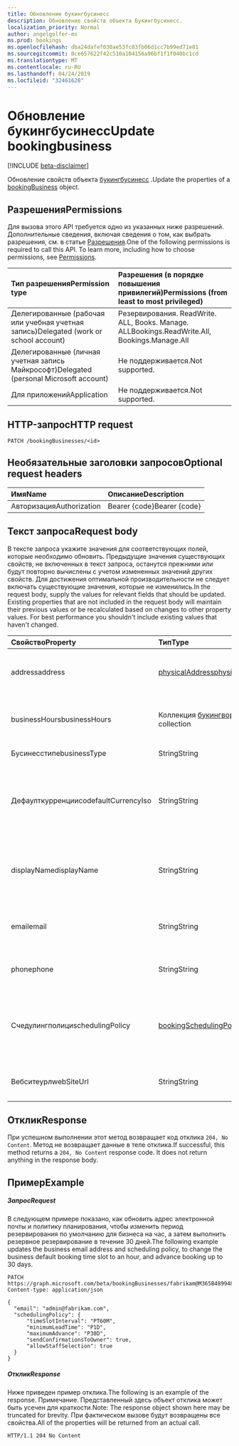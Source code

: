 ```yaml
---
title: Обновление букингбусинесс
description: Обновление свойств объекта Букингбусинесс.
localization_priority: Normal
author: angelgolfer-ms
ms.prod: bookings
ms.openlocfilehash: dba24dafef030ae53fc83fb06d1cc7b99ed71e81
ms.sourcegitcommit: 0ce657622f42c510a104156a96bf1f1f040bc1cd
ms.translationtype: MT
ms.contentlocale: ru-RU
ms.lasthandoff: 04/24/2019
ms.locfileid: "32461628"
---
```

# <a name="update-bookingbusiness"></a><span data-ttu-id="38a64-103">Обновление букингбусинесс</span><span class="sxs-lookup"><span data-stu-id="38a64-103">Update bookingbusiness</span></span>

 [!INCLUDE [beta-disclaimer](../../includes/beta-disclaimer.md)]

<span data-ttu-id="38a64-104">Обновление свойств объекта [букингбусинесс](../resources/bookingbusiness.md) .</span><span class="sxs-lookup"><span data-stu-id="38a64-104">Update the properties of a [bookingBusiness](../resources/bookingbusiness.md) object.</span></span>
## <a name="permissions"></a><span data-ttu-id="38a64-105">Разрешения</span><span class="sxs-lookup"><span data-stu-id="38a64-105">Permissions</span></span>
<span data-ttu-id="38a64-p101">Для вызова этого API требуется одно из указанных ниже разрешений. Дополнительные сведения, включая сведения о том, как выбрать разрешения, см. в статье [Разрешения](/graph/permissions-reference).</span><span class="sxs-lookup"><span data-stu-id="38a64-p101">One of the following permissions is required to call this API. To learn more, including how to choose permissions, see [Permissions](/graph/permissions-reference).</span></span>

|<span data-ttu-id="38a64-108">Тип разрешения</span><span class="sxs-lookup"><span data-stu-id="38a64-108">Permission type</span></span>      | <span data-ttu-id="38a64-109">Разрешения (в порядке повышения привилегий)</span><span class="sxs-lookup"><span data-stu-id="38a64-109">Permissions (from least to most privileged)</span></span>              |
|:--------------------|:---------------------------------------------------------|
|<span data-ttu-id="38a64-110">Делегированные (рабочая или учебная учетная запись)</span><span class="sxs-lookup"><span data-stu-id="38a64-110">Delegated (work or school account)</span></span> |  <span data-ttu-id="38a64-111">Резервирования. ReadWrite. ALL, Books. Manage. ALL</span><span class="sxs-lookup"><span data-stu-id="38a64-111">Bookings.ReadWrite.All, Bookings.Manage.All</span></span>   |
|<span data-ttu-id="38a64-112">Делегированные (личная учетная запись Майкрософт)</span><span class="sxs-lookup"><span data-stu-id="38a64-112">Delegated (personal Microsoft account)</span></span> | <span data-ttu-id="38a64-113">Не поддерживается.</span><span class="sxs-lookup"><span data-stu-id="38a64-113">Not supported.</span></span>   |
|<span data-ttu-id="38a64-114">Для приложений</span><span class="sxs-lookup"><span data-stu-id="38a64-114">Application</span></span> | <span data-ttu-id="38a64-115">Не поддерживается.</span><span class="sxs-lookup"><span data-stu-id="38a64-115">Not supported.</span></span>  |

## <a name="http-request"></a><span data-ttu-id="38a64-116">HTTP-запрос</span><span class="sxs-lookup"><span data-stu-id="38a64-116">HTTP request</span></span>
<!-- { "blockType": "ignored" } -->
```http
PATCH /bookingBusinesses/<id>
```
## <a name="optional-request-headers"></a><span data-ttu-id="38a64-117">Необязательные заголовки запросов</span><span class="sxs-lookup"><span data-stu-id="38a64-117">Optional request headers</span></span>
| <span data-ttu-id="38a64-118">Имя</span><span class="sxs-lookup"><span data-stu-id="38a64-118">Name</span></span>       | <span data-ttu-id="38a64-119">Описание</span><span class="sxs-lookup"><span data-stu-id="38a64-119">Description</span></span>|
|:-----------|:-----------|
| <span data-ttu-id="38a64-120">Авторизация</span><span class="sxs-lookup"><span data-stu-id="38a64-120">Authorization</span></span>  | <span data-ttu-id="38a64-121">Bearer {code}</span><span class="sxs-lookup"><span data-stu-id="38a64-121">Bearer {code}</span></span>|

## <a name="request-body"></a><span data-ttu-id="38a64-122">Текст запроса</span><span class="sxs-lookup"><span data-stu-id="38a64-122">Request body</span></span>
<span data-ttu-id="38a64-p102">В тексте запроса укажите значения для соответствующих полей, которые необходимо обновить. Предыдущие значения существующих свойств, не включенных в текст запроса, останутся прежними или будут повторно вычислены с учетом измененных значений других свойств. Для достижения оптимальной производительности не следует включать существующие значения, которые не изменились.</span><span class="sxs-lookup"><span data-stu-id="38a64-p102">In the request body, supply the values for relevant fields that should be updated. Existing properties that are not included in the request body will maintain their previous values or be recalculated based on changes to other property values. For best performance you shouldn't include existing values that haven't changed.</span></span>

| <span data-ttu-id="38a64-126">Свойство</span><span class="sxs-lookup"><span data-stu-id="38a64-126">Property</span></span>     | <span data-ttu-id="38a64-127">Тип</span><span class="sxs-lookup"><span data-stu-id="38a64-127">Type</span></span>   |<span data-ttu-id="38a64-128">Описание</span><span class="sxs-lookup"><span data-stu-id="38a64-128">Description</span></span>|
|:---------------|:--------|:----------|
|<span data-ttu-id="38a64-129">address</span><span class="sxs-lookup"><span data-stu-id="38a64-129">address</span></span>|[<span data-ttu-id="38a64-130">physicalAddress</span><span class="sxs-lookup"><span data-stu-id="38a64-130">physicalAddress</span></span>](../resources/physicaladdress.md)|<span data-ttu-id="38a64-131">Адрес в почтовом ящике организации.</span><span class="sxs-lookup"><span data-stu-id="38a64-131">The street address of the business.</span></span>|
|<span data-ttu-id="38a64-132">businessHours</span><span class="sxs-lookup"><span data-stu-id="38a64-132">businessHours</span></span>|<span data-ttu-id="38a64-133">Коллекция [букингворкхаурс](../resources/bookingworkhours.md)</span><span class="sxs-lookup"><span data-stu-id="38a64-133">[bookingWorkHours](../resources/bookingworkhours.md) collection</span></span>|<span data-ttu-id="38a64-134">Количество часов работы для бизнеса.</span><span class="sxs-lookup"><span data-stu-id="38a64-134">The hours of operation for the business.</span></span>|
|<span data-ttu-id="38a64-135">Бусинесстипе</span><span class="sxs-lookup"><span data-stu-id="38a64-135">businessType</span></span>|<span data-ttu-id="38a64-136">String</span><span class="sxs-lookup"><span data-stu-id="38a64-136">String</span></span>|<span data-ttu-id="38a64-137">Тип бизнеса.</span><span class="sxs-lookup"><span data-stu-id="38a64-137">The type of business.</span></span>|
|<span data-ttu-id="38a64-138">Дефаулткурренциисо</span><span class="sxs-lookup"><span data-stu-id="38a64-138">defaultCurrencyIso</span></span>|<span data-ttu-id="38a64-139">String</span><span class="sxs-lookup"><span data-stu-id="38a64-139">String</span></span>|<span data-ttu-id="38a64-140">Код валюты, в которой работает предприятие, в Microsoft Books.</span><span class="sxs-lookup"><span data-stu-id="38a64-140">The code for the currency that the business operates in on Microsoft Bookings.</span></span>|
|<span data-ttu-id="38a64-141">displayName</span><span class="sxs-lookup"><span data-stu-id="38a64-141">displayName</span></span>|<span data-ttu-id="38a64-142">String</span><span class="sxs-lookup"><span data-stu-id="38a64-142">String</span></span>|<span data-ttu-id="38a64-143">Название организации, которая взаимодействует с клиентами.</span><span class="sxs-lookup"><span data-stu-id="38a64-143">A name for the business that interfaces with customers.</span></span>|
|<span data-ttu-id="38a64-144">email</span><span class="sxs-lookup"><span data-stu-id="38a64-144">email</span></span>|<span data-ttu-id="38a64-145">String</span><span class="sxs-lookup"><span data-stu-id="38a64-145">String</span></span>|<span data-ttu-id="38a64-146">Адрес электронной почты для бизнеса.</span><span class="sxs-lookup"><span data-stu-id="38a64-146">The email address for the business.</span></span>|
|<span data-ttu-id="38a64-147">phone</span><span class="sxs-lookup"><span data-stu-id="38a64-147">phone</span></span>|<span data-ttu-id="38a64-148">String</span><span class="sxs-lookup"><span data-stu-id="38a64-148">String</span></span>|<span data-ttu-id="38a64-149">Номер телефона для бизнеса.</span><span class="sxs-lookup"><span data-stu-id="38a64-149">The telephone number for the business.</span></span>|
|<span data-ttu-id="38a64-150">Счедулингполици</span><span class="sxs-lookup"><span data-stu-id="38a64-150">schedulingPolicy</span></span>|[<span data-ttu-id="38a64-151">bookingSchedulingPolicy</span><span class="sxs-lookup"><span data-stu-id="38a64-151">bookingSchedulingPolicy</span></span>](../resources/bookingschedulingpolicy.md)|<span data-ttu-id="38a64-152">Указывает, как можно создавать резервирования для этого бизнеса.</span><span class="sxs-lookup"><span data-stu-id="38a64-152">Specifies how bookings can be created for this business.</span></span>|
|<span data-ttu-id="38a64-153">Вебситеурл</span><span class="sxs-lookup"><span data-stu-id="38a64-153">webSiteUrl</span></span>|<span data-ttu-id="38a64-154">String</span><span class="sxs-lookup"><span data-stu-id="38a64-154">String</span></span>|<span data-ttu-id="38a64-155">URL-адрес веб-сайта компании.</span><span class="sxs-lookup"><span data-stu-id="38a64-155">The URL of the business web site.</span></span>|

## <a name="response"></a><span data-ttu-id="38a64-156">Отклик</span><span class="sxs-lookup"><span data-stu-id="38a64-156">Response</span></span>
<span data-ttu-id="38a64-p103">При успешном выполнении этот метод возвращает код отклика `204, No Content`. Метод не возвращает данные в теле отклика.</span><span class="sxs-lookup"><span data-stu-id="38a64-p103">If successful, this method returns a `204, No Content` response code. It does not return anything in the response body.</span></span>
## <a name="example"></a><span data-ttu-id="38a64-159">Пример</span><span class="sxs-lookup"><span data-stu-id="38a64-159">Example</span></span>
##### <a name="request"></a><span data-ttu-id="38a64-160">Запрос</span><span class="sxs-lookup"><span data-stu-id="38a64-160">Request</span></span>
<span data-ttu-id="38a64-161">В следующем примере показано, как обновить адрес электронной почты и политику планирования, чтобы изменить период резервирования по умолчанию для бизнеса на час, а затем выполнить резервное резервирование в течение 30 дней.</span><span class="sxs-lookup"><span data-stu-id="38a64-161">The following example updates the business email address and scheduling policy, to change the business default booking time slot to an hour, and advance booking up to 30 days.</span></span>
<!-- {
  "blockType": "request",
  "name": "update_bookingbusiness"
}-->
```http
PATCH https://graph.microsoft.com/beta/bookingBusinesses/fabrikam@M365B489948.onmicrosoft.com
Content-type: application/json

{
  "email": "admin@fabrikam.com",
  "schedulingPolicy": {
      "timeSlotInterval": "PT60M",
      "minimumLeadTime": "P1D",
      "maximumAdvance": "P30D",
      "sendConfirmationsToOwner": true,
      "allowStaffSelection": true
  }
}
```
##### <a name="response"></a><span data-ttu-id="38a64-162">Отклик</span><span class="sxs-lookup"><span data-stu-id="38a64-162">Response</span></span>
<span data-ttu-id="38a64-163">Ниже приведен пример отклика.</span><span class="sxs-lookup"><span data-stu-id="38a64-163">The following is an example of the response.</span></span> <span data-ttu-id="38a64-164">Примечание. Представленный здесь объект отклика может быть усечен для краткости.</span><span class="sxs-lookup"><span data-stu-id="38a64-164">Note: The response object shown here may be truncated for brevity.</span></span> <span data-ttu-id="38a64-165">При фактическом вызове будут возвращены все свойства.</span><span class="sxs-lookup"><span data-stu-id="38a64-165">All of the properties will be returned from an actual call.</span></span>
<!-- {
  "blockType": "response",
  "truncated": true
} -->
```http
HTTP/1.1 204 No Content
```

<!-- uuid: 8fcb5dbc-d5aa-4681-8e31-b001d5168d79
2015-10-25 14:57:30 UTC -->
<!--
{
  "type": "#page.annotation",
  "description": "Update bookingbusiness",
  "keywords": "",
  "section": "documentation",
  "tocPath": "",
  "suppressions": [
    "Error: /api-reference/beta/api/bookingbusiness-update.md:\r\n      Exception processing links.\r\n    System.ArgumentException: Link Definition was null. Link text: !INCLUDE [beta-disclaimer](../../includes/beta-disclaimer.md)\r\n      at ApiDoctor.Validation.DocFile.get_LinkDestinations()\r\n      at ApiDoctor.Validation.DocSet.ValidateLinks(Boolean includeWarnings, String[] relativePathForFiles, IssueLogger issues, Boolean requireFilenameCaseMatch, Boolean printOrphanedFiles)"
  ]
}
-->
